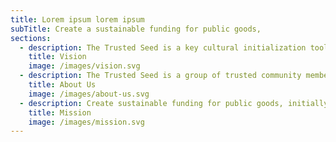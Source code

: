 ```yaml
---
title: Lorem ipsum lorem ipsum
subTitle: Create a sustainable funding for public goods,
sections:
  - description: The Trusted Seed is a key cultural initialization tool for blockchain networks. A reputable network of trusted actors with skin in the game who can lend their wisdom and expertise to make good decisions in the early stages of a Commons’ governance.
    title: Vision
    image: /images/vision.svg
  - description: The Trusted Seed is a group of trusted community members that hold the non-transferable CSTK tokens, representing their reputation within the Commons Stack.
    title: About Us
    image: /images/about-us.svg
  - description: Create sustainable funding for public goods, initiallyspecifically for token engineering research, open-source software, and, eventually, all kinds of nonprofit causes through a curated list of reputable & experienced community members who are aligned with this mission.
    title: Mission
    image: /images/mission.svg
---
```

